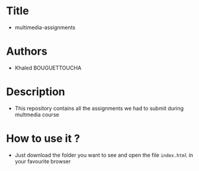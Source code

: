 # Title
- multimedia-assignments

# Authors 
- Khaled BOUGUETTOUCHA

# Description
- This repository contains all the assignments we had to submit during multmedia course 

# How to use it ?
- Just download the folder you want to see and open the file ```index.html``` in your favourite browser
